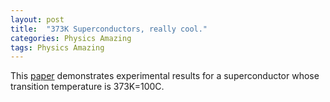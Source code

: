 ```yaml
---
layout: post
title:  "373K Superconductors, really cool."
categories: Physics Amazing
tags: Physics Amazing
---
```

This [paper](http://arxiv.org/pdf/1603.01482v1.pdf) demonstrates experimental results for a superconductor whose transition temperature is 373K=100C. 
